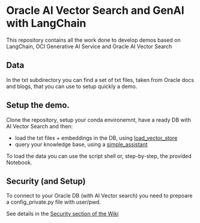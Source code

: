 # Oracle AI Vector Search and GenAI with LangChain
This repository contains all the work done to develop demos based on LangChain, OCI Generative AI Service and Oracle AI Vector Search

## Data
In the txt subdirectory you can find a set of txt files, taken from Oracle docs and blogs, that you can use to setup quickly a demo.

## Setup the demo.
Clone the repository, setup your conda environemnt, have a ready DB with AI Vector Search and then:
* load the txt files + embeddings in the DB, using [load_vector_store](./load_vector_store.ipynb)
* query your knowledge base, using a [simple_assistant](./simple_assistant.ipynb) 

To load the data you can use the script shell or, step-by-step, the provided Notebook.

## Security (and Setup)
To connect to your Oracle DB (with AI Vector search) you need to prepoare a config_private.py file with user/pwd.

See details in the [Security section of the Wiki](https://github.com/luigisaetta/oracle_langchain/wiki/Security) 
